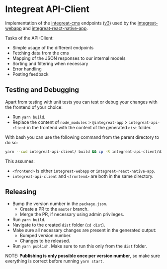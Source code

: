 # Integreat API-Client

Implementation of the [integreat-cms](https://github.com/Integreat/cms) endpoints ([v3](https://github.com/Integreat/cms/wiki/REST-APIv3-Documentation))
used by the [integreat-webapp](https://github.com/Integreat/integreat-webapp) and [integreat-react-native-app](https://github.com/Integreat/integreat-react-native-app).

Tasks of the API-Client:
* Simple usage of the different endpoints
* Fetching data from the cms
* Mapping of the JSON responses to our internal models
* Sorting and filtering when necessary
* Error handling
* Posting feedback

## Testing and Debugging
Apart from testing with unit tests you can test or debug your changes with the frontend of your choice:
* Run `yarn build`.
* Replace the content of `node_modules` > `@integreat-app` > `integreat-api-client` in the frontend with the content of the generated `dist` folder.

With bash you can use the following command from the parent directory to do so:
```bash
yarn --cwd integreat-api-client/ build && cp -R integreat-api-client/dist/. <frontend>/node_modules/@integreat-app/integreat-api-client/
```
This assumes:
* `<frontend>` is either `integreat-webapp` or `integreat-react-native-app`.
* `integreat-api-client` and `<frontend>` are both in the same directory.

## Releasing
* Bump the version number in the `package.json`.
    * Create a PR to the `master` branch.
    * Merge the PR, if necessary using admin privileges.
* Run `yarn build`.
* Navigate to the created `dist` folder (`cd dist`).
* Make sure all necessary changes are present in the generated output:
    * Bumped version number.
    * Changes to be released.
* Run `yarn publish`. Make sure to run this only from the `dist` folder.
    
NOTE: **Publishing is only possible once per version number**, so make sure everything is correct before running `yarn start`.


